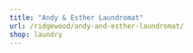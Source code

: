 ```yaml
---
title: "Andy & Esther Laundromat"
url: /ridgewood/andy-and-esther-laundromat/
shop: laundry
---
```

